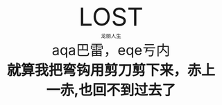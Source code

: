 <center><font size=10><big>LOST</big></font></center>

<center><small>龙丽人生</small></center>


<center><font size=6>aqa巴雷，eqe亏内</font></center>

<center><font size=6><b>就算我把弯钩用剪刀剪下来，赤上一赤,也回不到过去了</b></font></center>
